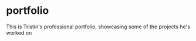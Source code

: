 # portfolio
This is Tristin's professional portfolio, showcasing some of the projects he's worked on
